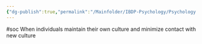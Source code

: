 ```yaml
---
{"dg-publish":true,"permalink":"/Mainfolder/IBDP-Psychology/Psychology Revision/Concepts/separation/"}
---
```


#soc 
When individuals maintain their own culture and minimize contact with new culture